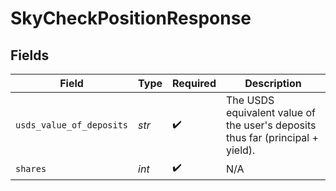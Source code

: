 # SkyCheckPositionResponse


## Fields

| Field                                                                          | Type                                                                           | Required                                                                       | Description                                                                    |
| ------------------------------------------------------------------------------ | ------------------------------------------------------------------------------ | ------------------------------------------------------------------------------ | ------------------------------------------------------------------------------ |
| `usds_value_of_deposits`                                                       | *str*                                                                          | :heavy_check_mark:                                                             | The USDS equivalent value of the user's deposits thus far (principal + yield). |
| `shares`                                                                       | *int*                                                                          | :heavy_check_mark:                                                             | N/A                                                                            |